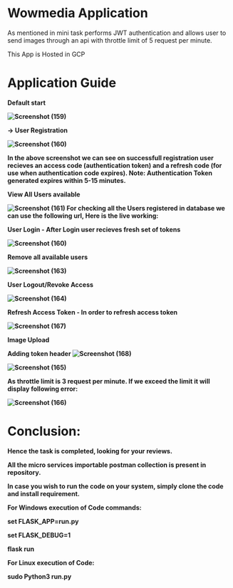 # Wowmedia Application

As mentioned in mini task performs JWT authentication and allows user to send images through an api with throttle limit of 5 request per minute.

This App is Hosted in GCP

# Application Guide

<b> Default start 

![Screenshot (159)](https://user-images.githubusercontent.com/46764087/210887754-8a2e245f-61a7-4459-8e08-aba7bbaf09b1.png)

<b> -> User Registration

![Screenshot (160)](https://user-images.githubusercontent.com/46764087/210888973-5f6a6a4e-a5e7-43a6-8a06-7379c95e72bb.png)

In the above screenshot we can see on successfull registration user recieves an access code (authentication token) and 
a refresh code (for use when authentication code expires).
Note: Authentication Token generated expires within 5-15 minutes.

<b> View All Users available

![Screenshot (161)](https://user-images.githubusercontent.com/46764087/210890180-8b70667c-3de1-46e3-8300-a1f060d3be8e.png)
For checking all the Users registered in database we can use the following url, Here is the live working:

<b> User Login - After Login user recieves fresh set of tokens

![Screenshot (160)](https://user-images.githubusercontent.com/46764087/210889873-dcd13a71-c581-4750-a5b9-9c0b5f6d2af2.png)

<b> Remove all available users

![Screenshot (163)](https://user-images.githubusercontent.com/46764087/210890532-7e83545f-368f-4f55-89c3-45de9d41ffc3.png)

<b> User Logout/Revoke Access

![Screenshot (164)](https://user-images.githubusercontent.com/46764087/210890732-1f7fb618-9618-4b18-bfcc-4ecc3534a545.png)

<b> Refresh Access Token - In order to refresh access token

![Screenshot (167)](https://user-images.githubusercontent.com/46764087/210891299-b1df29fd-668c-4a7a-8f8a-9d2f17dc8174.png)

<b> Image Upload

Adding token header
![Screenshot (168)](https://user-images.githubusercontent.com/46764087/210900546-a579f0f1-d2d6-4cf9-8b5e-4f42f3f45e74.png)

  
![Screenshot (165)](https://user-images.githubusercontent.com/46764087/210899359-45bb62e4-4f2e-4720-aeba-2075b5b0e835.png)

As throttle limit is 3 request per minute. If we exceed the limit it will display following error:

![Screenshot (166)](https://user-images.githubusercontent.com/46764087/210899435-96846ad6-06cf-4427-be6f-9a539bdf61c4.png)

# Conclusion:

Hence the task is completed, looking for your reviews.

All the micro services importable postman collection is present in repository.

In case you wish to run the code on your system, simply clone the code and install requirement.

For Windows execution of Code commands:

set FLASK_APP=run.py

set FLASK_DEBUG=1

flask run

For Linux execution of Code:

sudo Python3 run.py
